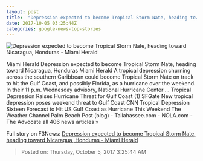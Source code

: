 ```yaml
---
layout: post
title:  "Depression expected to become Tropical Storm Nate, heading toward Nicaragua, Honduras - Miami Herald"
date: 2017-10-05 03:25:44Z
categories: google-news-top-stories
---
```


![Depression expected to become Tropical Storm Nate, heading toward Nicaragua, Honduras - Miami Herald](http://www.miamiherald.com/news/weather/hurricane/b39p0g/picture177044276/alternates/LANDSCAPE_1140/5%20pm%20track%201004)

Miami Herald Depression expected to become Tropical Storm Nate, heading toward Nicaragua, Honduras Miami Herald A tropical depression churning across the southern Caribbean could become Tropical Storm Nate on track to hit the Gulf Coast, and possibly Florida, as a hurricane over the weekend. In their 11 p.m. Wednesday advisory, National Hurricane Center ... Tropical Depression Raises Hurricane Threat for Gulf Coast (1) SFGate New tropical depression poses weekend threat to Gulf Coast CNN Tropical Depression Sixteen Forecast to Hit US Gulf Coast as Hurricane This Weekend The Weather Channel Palm Beach Post (blog) - Tallahassee.com - NOLA.com - The Advocate all 406 news articles »


Full story on F3News: [Depression expected to become Tropical Storm Nate, heading toward Nicaragua, Honduras - Miami Herald](http://www.f3nws.com/n/ZvNRPB)

> Posted on: Thursday, October 5, 2017 3:25:44 AM
